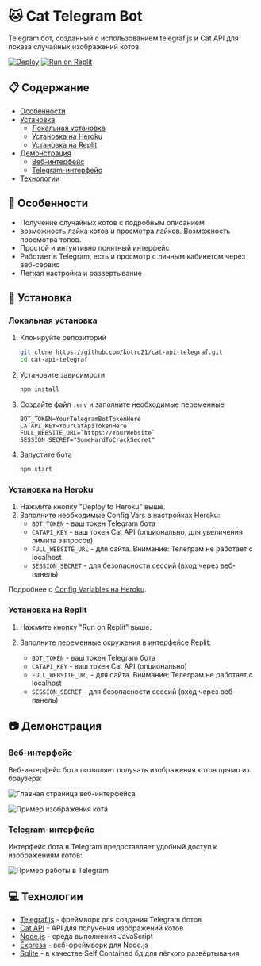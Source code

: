 # 🐱 Cat Telegram Bot

Telegram бот, созданный с использованием telegraf.js и Cat API для показа случайных изображений котов.

[![Deploy](https://www.herokucdn.com/deploy/button.svg)](https://www.heroku.com/deploy?template=https://github.com/kotru21/cat-api-telegraf)
[![Run on Replit](https://replit.com/badge/github//kotru21/cat-api-telegraf)](https://replit.com/new/github/kotru21/cat-api-telegraf)

## 📋 Содержание

- [Особенности](#особенности)
- [Установка](#установка)
  - [Локальная установка](#локальная-установка)
  - [Установка на Heroku](#установка-на-heroku)
  - [Установка на Replit](#установка-на-replit)
- [Демонстрация](#демонстрация)
  - [Веб-интерфейс](#веб-интерфейс)
  - [Telegram-интерфейс](#telegram-интерфейс)
- [Технологии](#технологии)

## 🚀 Особенности

- Получение случайных котов с подробным описанием
- возможность лайка котов и просмотра лайков. Возможность просмотра топов.
- Простой и интуитивно понятный интерфейс
- Работает в Telegram, есть и просмотр с личным кабинетом через веб-сервис
- Легкая настройка и развертывание

## 🔧 Установка

### Локальная установка

1. Клонируйте репозиторий

   ```bash
   git clone https://github.com/kotru21/cat-api-telegraf.git
   cd cat-api-telegraf
   ```

2. Установите зависимости

   ```bash
   npm install
   ```

3. Создайте файл `.env` и заполните необходимые переменные
   ```
   BOT_TOKEN=YourTelegramBotTokenHere
   CATAPI_KEY=YourCatApiTokenHere
   FULL_WEBSITE_URL=`https://YourWebsite`
   SESSION_SECRET="SomeHardToCrackSecret"
   ```
4. Запустите бота
   ```bash
   npm start
   ```

### Установка на Heroku

1. Нажмите кнопку "Deploy to Heroku" выше.
2. Заполните необходимые Config Vars в настройках Heroku:
   - `BOT_TOKEN` - ваш токен Telegram бота
   - `CATAPI_KEY` - ваш токен Cat API (опционально, для увеличения лимита запросов)
   - `FULL_WEBSITE_URL` - для сайта. Внимание: Телеграм не работает с localhost
   - `SESSION_SECRET` - для безопасности сессий (вход через веб-панель)

Подробнее о [Config Variables на Heroku](https://devcenter.heroku.com/articles/config-vars).

### Установка на Replit

1. Нажмите кнопку "Run on Replit" выше.
2. Заполните переменные окружения в интерфейсе Replit:

   - `BOT_TOKEN` - ваш токен Telegram бота
   - `CATAPI_KEY` - ваш токен Cat API (опционально)
   - `FULL_WEBSITE_URL` - для сайта. Внимание: Телеграм не работает с localhost
   - `SESSION_SECRET` - для безопасности сессий (вход через веб-панель)

## 📷 Демонстрация

### Веб-интерфейс

Веб-интерфейс бота позволяет получать изображения котов прямо из браузера:

![Главная страница веб-интерфейса](https://github.com/user-attachments/assets/bbbd82ba-6aed-4e83-ac43-0c56ace8453f)

![Пример изображения кота](https://github.com/user-attachments/assets/93c6f150-244c-4e64-a335-4b503621c0d0)

### Telegram-интерфейс

Интерфейс бота в Telegram предоставляет удобный доступ к изображениям котов:

![Пример работы в Telegram](https://github.com/user-attachments/assets/0923e4d9-379a-4198-ad8f-1c22a283fb2d)

## 💻 Технологии

- [Telegraf.js](https://telegraf.js.org/) - фреймворк для создания Telegram ботов
- [Cat API](https://thecatapi.com/) - API для получения изображений котов
- [Node.js](https://nodejs.org/) - среда выполнения JavaScript
- [Express](https://expressjs.com/) - веб-фреймворк для Node.js
- [Sqlite](https://www.sqlite.org/) - в качестве Self Contained бд для лёгкого развёртывания

